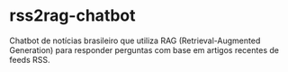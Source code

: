 # rss2rag-chatbot
Chatbot de notícias brasileiro que utiliza RAG (Retrieval-Augmented Generation) para responder perguntas com base em artigos recentes de feeds RSS.
